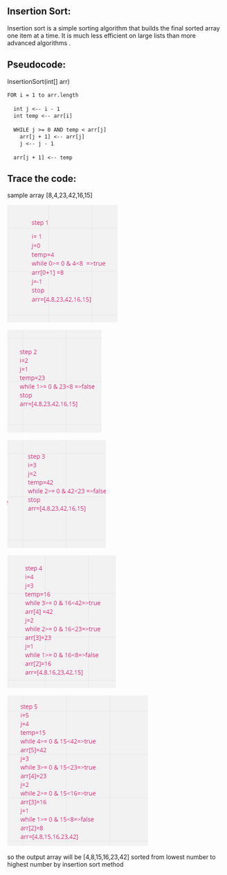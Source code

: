 ## Insertion Sort:

Insertion sort is a simple sorting algorithm that builds the final sorted array one item at a time. It is much less efficient on large lists than more advanced algorithms .

## Pseudocode:

InsertionSort(int[] arr)

    FOR i = 1 to arr.length

      int j <-- i - 1
      int temp <-- arr[i]

      WHILE j >= 0 AND temp < arr[j]
        arr[j + 1] <-- arr[j]
        j <-- j - 1

      arr[j + 1] <-- temp

## Trace the code:

sample array [8,4,23,42,16,15]

 ![image](1.png)

 ![image](2.png)

 ![image](33.png)

 ![image](4.png)

 ![image](5.png)

so the output array will be [4,8,15,16,23,42] sorted from lowest number to highest number by insertion sort method

